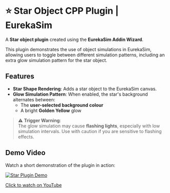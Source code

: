 # ⭐ Star Object CPP Plugin | EurekaSim

A **Star object plugin** created using the **EurekaSim Addin Wizard**.

This plugin demonstrates the use of object simulations in EurekaSim, allowing users to toggle between different simulation patterns, including an extra glow simulation pattern for the star object.

## Features

- **Star Shape Rendering**: Adds a star object to the EurekaSim canvas.
- **Glow Simulation Pattern**: When enabled, the star's background alternates between:
  - The **user-selected background colour**
  - A bright **Golden Yellow** glow

> ⚠ **Trigger Warning**:  
> The glow simulation may cause **flashing lights**, especially with low simulation intervals. Use with caution if you are sensitive to flashing effects.

## Demo Video

Watch a short demonstration of the plugin in action:

[![Star Plugin Demo](https://img.youtube.com/vi/DVzNHmPHEZo/0.jpg)](https://youtu.be/DVzNHmPHEZo)

[Click to watch on YouTube](https://youtu.be/DVzNHmPHEZo)

